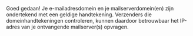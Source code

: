 Goed gedaan! Je e-mailadresdomein en je mailserverdomein(en) zijn ondertekend met een geldige handtekening. Verzenders die domeinhandtekeningen controleren, kunnen daardoor betrouwbaar het IP-adres van je ontvangende mailserver(s) opvragen.
